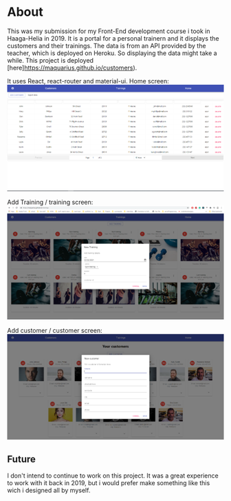 # About
This was my submission for my Front-End development course i took in Haaga-Helia in 2019. It is a portal for a personal trainern and it displays the customers and their trainings. The data is from an API provided by the teacher, which is deployed on Heroku. So displaying the data might take a while. This project is deployed [here]https://maquarius.github.io/customers).

It uses React, react-router and material-ui.
Home screen:
![homescreen](https://github.com/maquarius/fitnessScheduler/blob/master/src/assets/customerTable.PNG)

Add Training / training screen:
![Training screen](https://github.com/maquarius/fitnessScheduler/blob/master/src/assets/addTrainingModal.PNG)

Add customer / customer screen:
![Customer screen](https://github.com/maquarius/fitnessScheduler/blob/master/src/assets/customerCardsPNG.PNG)

## Future
I don't intend to continue to work on this project. It was a great experience to work with it back in 2019, but i would prefer make something like this wich i designed all by myself.
